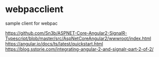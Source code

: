 # webpacclient
sample client for webpac


https://github.com/Sn3b/ASPNET-Core-Angular2-SignalR-Typescript/blob/master/src/AspNetCoreAngular2/wwwroot/index.html
https://angular.io/docs/ts/latest/quickstart.html
https://blog.sstorie.com/integrating-angular-2-and-signalr-part-2-of-2/
